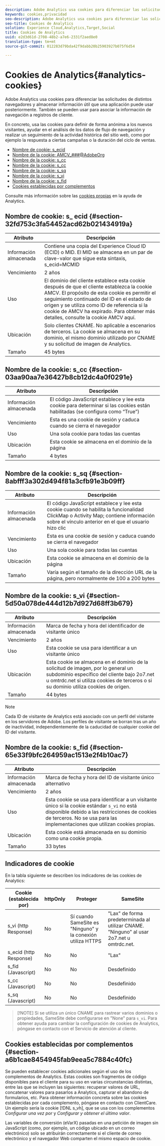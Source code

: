 ```yaml
---
description: Adobe Analytics usa cookies para diferenciar las solicitudes de distintos navegadores y almacenar información útil que una aplicación puede usar posteriormente. También se pueden usar para asociar la información de navegación a registros de cliente.
keywords: cookies,privacidad
seo-description: Adobe Analytics usa cookies para diferenciar las solicitudes de distintos navegadores y almacenar información útil que una aplicación puede usar posteriormente. También se pueden usar para asociar la información de navegación a registros de cliente.
seo-title: Cookies de Analytics
solution: Experience Cloud,Analytics,Target,Social
title: Cookies de Analytics
uuid: e2d3d61d-2708-48b2-a7e6-2331f2aed8e0
translation-type: tm+mt
source-git-commit: 012283d79bda42f9dabb20b25903927b075f6d54

---
```



# Cookies de Analytics{#analytics-cookies}

Adobe Analytics usa cookies para diferenciar las solicitudes de distintos navegadores y almacenar información útil que una aplicación puede usar posteriormente. También se pueden usar para asociar la información de navegación a registros de cliente.

En concreto, usa las cookies para definir de forma anónima a los nuevos visitantes, ayudar en el análisis de los datos de flujo de navegación y realizar un seguimiento de la actividad histórica del sitio web, como por ejemplo la respuesta a ciertas campañas o la duración del ciclo de ventas.

* [Nombre de cookie: s_ecid](../cookies/cookies-mc.md#section-32fd753c3fa54452acd62b021434919a)
* [Nombre de la cookie: AMCV_###@AdobeOrg](../cookies/cookies-mc.md#section-a12aa2a9296940ae82d8921b381b8fb0)
* [Nombre de la cookie: s_cc](../cookies/cookies-analytics.md#section-03aa90aa7e36427b8cb12dc4a0f0291e)
* [Nombre de la cookie: s_cc](../cookies/cookies-analytics.md#section-03aa90aa7e36427b8cb12dc4a0f0291e)
* [Nombre de la cookie: s_sq ](../cookies/cookies-analytics.md#section-8abfff3a302d494f81a3cfb91e3b09ff)
* [Nombre de la cookie: s_vi](../cookies/cookies-analytics.md#section-5d50a078de444d12b7d927d68ff3b679)
* [Nombre de la cookie: s_fid ](../cookies/cookies-analytics.md#section-65e33f9bfc264959ac1513e2f4b10ac7)
* [Cookies establecidas por complementos ](../cookies/cookies-analytics.md#section-a6b1cae8454945fab9eea5c7884c40fc)

Consulte más información sobre las [cookies propias](/help/interface/cookies/cookies-first-party.md) en la ayuda de Analytics.

## Nombre de cookie: s_ ecid {#section-32fd753c3fa54452acd62b021434919a}

| Atributo | Descripción |
|--- |--- |
| Información almacenada | Contiene una copia del Experience Cloud ID (ECID) o MID. El MID se almacena en un par de clave-valor que sigue esta sintaxis, s_ecid=MCMID | `<ECID>` |
| Vencimiento | 2 años |
| Uso | El dominio del cliente establece esta cookie después de que el cliente establezca la cookie AMCV. El propósito de esta cookie es permitir el seguimiento continuado del ID en el estado de origen y se utiliza como ID de referencia si la cookie de AMCV ha expirado. Para obtener más detalles, consulte la cookie AMCV aquí. |
| Ubicación | Solo clientes CNAME. No aplicable a escenarios de terceros. La cookie se almacena en su dominio, el mismo dominio utilizado por CNAME y su solicitud de imagen de Analytics. |
| Tamaño | 45 bytes |

## Nombre de la cookie: s_cc {#section-03aa90aa7e36427b8cb12dc4a0f0291e}

| Atributo | Descripción |
|--- |--- |
| Información almacenada | El código JavaScript establece y lee esta cookie para determinar si las cookies están habilitadas (se configura como “True”) |
| Vencimiento | Esta es una cookie de sesión y caduca cuando se cierra el navegador |
| Uso | Una sola cookie para todas las cuentas |
| Ubicación | Esta cookie se almacena en el dominio de la página |
| Tamaño | 4 bytes |

## Nombre de la cookie: s_sq  {#section-8abfff3a302d494f81a3cfb91e3b09ff}

| Atributo | Descripción |
|--- |--- |
| Información almacenada | El código JavaScript establece y lee esta cookie cuando se habilita la funcionalidad ClickMap o Activity Map; contiene información sobre el vínculo anterior en el que el usuario hizo clic |
| Vencimiento | Esta es una cookie de sesión y caduca cuando se cierra el navegador |
| Uso | Una sola cookie para todas las cuentas |
| Ubicación | Esta cookie se almacena en el dominio de la página |
| Tamaño | Varía según el tamaño de la dirección URL de la página, pero normalmente de 100 a 200 bytes |

## Nombre de la cookie: s_vi {#section-5d50a078de444d12b7d927d68ff3b679}

| Atributo | Descripción |
|--- |--- |
| Información almacenada | Marca de fecha y hora del identificador de visitante único |
| Vencimiento | 2 años |
| Uso | Esta cookie se usa para identificar a un visitante único  |
| Ubicación | Esta cookie se almacena en el dominio de la solicitud de imagen, por lo general un subdominio específico del cliente bajo 2o7.net u omtrdc.net si utiliza cookies de terceros o si su dominio utiliza cookies de origen. |
| Tamaño | 44 bytes |

>[!NOTE]
>
>Cada ID de visitante de Analytics está asociado con un perfil del visitante en los servidores de Adobe. Los perfiles de visitante se borran tras un año de inactividad, independientemente de la caducidad de cualquier cookie del ID del visitante.

## Nombre de la cookie: s_fid  {#section-65e33f9bfc264959ac1513e2f4b10ac7}

| Atributo | Descripción |
|--- |--- |
| Información almacenada | Marca de fecha y hora del ID de visitante único alternativo |
| Vencimiento | 2 años |
| Uso | Esta cookie se usa para identificar a un visitante único  si la cookie estándar `s_vi` no está disponible debido a las restricciones de cookies de terceros. No se usa para las implementaciones que utilizan cookies propias. |
| Ubicación | Esta cookie está almacenada en su dominio como una cookie propia. |
| Tamaño | 33 bytes |

## Indicadores de cookie

En la tabla siguiente se describen los indicadores de las cookies de Analytics:

| Cookie (establecida por) | httpOnly | Proteger | SameSite |
|--- |--- |--- |--- |
| s_vi (http Response) | No | Sí cuando SameSite es "Ninguno" y la conexión utiliza HTTPS | "Lax" de forma predeterminada al utilizar CNAME. "Ninguno" al usar 2o7.net u omtrdc.net. |
| s_ecid (http Response) | No | No | "Lax" |
| s_fid (Javascript) | No | No | Desdefinido |
| s_cc (Javascript) | No | No | Desdefinido |
| s_sq (Javascript) | No | No | Desdefinido |

>[!NOTE] Si se utiliza un único CNAME para rastrear varios dominios o propiedades, SameSite debe configurarse en "None" para `s_vi`. Para obtener ayuda para cambiar la configuración de cookies de Analytics, póngase en contacto con el Servicio de atención al cliente.

## Cookies establecidas por complementos  {#section-a6b1cae8454945fab9eea5c7884c40fc}

Se pueden establecer cookies adicionales según el uso de los complementos de Analytics. Estas cookies son fragmentos de código disponibles para el cliente para su uso en varias circunstancias distintas, entre las que se incluyen las siguientes: recuperar valores de URL, concatenar valores para pasarlos a Analytics, capturar el abandono de formularios, etc. Para obtener información concreta sobre las cookies establecidas por cada complemento, póngase en contacto con ClientCare. Un ejemplo sería la cookie [!DNL s_vh], que se usa con los complementos *Configurar una vez por* y *Configurar y obtener el último valor*.

Las variables de conversión (eVarX) pasadas en una petición de imagen sin JavaScript (como, por ejemplo, un código ubicado en un correo electrónico) solo se atribuirán correctamente si el cliente de correo electrónico y el navegador Web comparten el mismo espacio de cookie.
